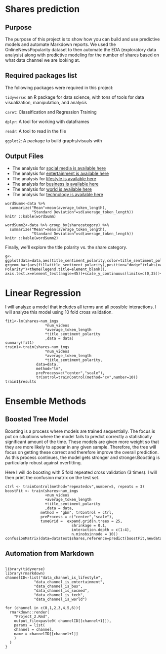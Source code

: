 # Shares prediction

## Purpose
The purpose of this project is to show how you can build and use predictive models and automate Markdown reports. We used the OnlineNewsPopularity dataset
to then automate the EDA (exploratory data analysis) along with predictive modeling for the number of shares based on what data channel we are looking at.

## Required packages list

The following packages were required in this project:

`tidyverse`: an R package for data science, with tons of tools for data visualization, manipulation, and analysis

`caret`: Classification and Regression Training

`dplyr`: A tool for working with dataframes

`readr`: A tool to read in the file

`ggplot2`: A package to build graphs/visuals with

## Output Files
- The analysis for [social media is available here](Reports/data_channel_is_socmed.md)
- The analysis for [entertainment is available here](Reports/data_channel_is_entertainment.md)
- The analysis for [lifestyle is available here](Reports/data_channel_is_lifestyle.md)
- The analysis for [business is available here](Reports/data_channel_is_bus.md)
- The analysis for [world is available here](Reports/data_channel_is_world.md)
- The analysis for [technology is available here](Reports/data_channel_is_tech.md)

```{r}
wordSumm<-data %>% 
  summarize("Mean"=mean(average_token_length),
            "Standard Deviation"=sd(average_token_length))
knitr ::kable(wordSumm)

wordSumm2<-data %>% group_by(sharecategory) %>%
  summarize("Mean"=mean(average_token_length),
            "Standard Deviation"=sd(average_token_length))
knitr ::kable(wordSumm2)
```

Finally, we'll explore the title polarity vs. the share category.

```{r}
g<-ggplot(data=data,aes(title_sentiment_polarity,color=title_sentiment_polarity))
g+geom_bar(aes(fill=title_sentiment_polarity),position="dodge")+labs(x="Title Polarity")+theme(legend.title=element_blank(), axis.text.x=element_text(angle=45))+scale_y_continuous(limits=c(0,35))+facet_wrap(~sharecategory)
```

# Linear Regression

I will analyze a model that includes all terms and all possible interactions. I will analyze this model using 10 fold cross validation.

```{r}
fit1<-lm(shares~num_imgs
                  *num_videos
                  *average_token_length
                  *title_sentiment_polarity
                  ,data = data)
summary(fit1)
train1<-train(shares~num_imgs
                  *num_videos
                  *average_token_length
                  *title_sentiment_polarity,
              data=data,
              method="lm",
              preProcess=c("center","scale"),
              trControl=trainControl(method="cv",number=10))
train1$results
```


# Ensemble Methods

## Boosted Tree Model

Boosting is a process where models are trained sequentially. The focus is put on situations where the model fails to predict correctly a statistically significant amount of the time. These models are given more weight so that they are more likely to appear in any given sample. Therefore, the tree will focus on getting these correct and therefore improve the overall prediction. As this process continues, the model gets stronger and stronger.Boosting is particularly robust against overfitting.

Here I will do boosting with 5 fold repeated cross validation (3 times). I will then print the confusion matrix on the test set.

```{r}
ctrl <- trainControl(method="repeatedcv",number=5, repeats = 3)
boostFit <- train(shares~num_imgs
                  +num_videos
                  +average_token_length
                  +title_sentiment_polarity
                  ,data = data, 
                method = "gbm", trControl = ctrl, 
                preProcess = c("center","scale"), 
                tuneGrid =  expand.grid(n.trees = 25, 
                              shrinkage = 0.1,
                              interaction.depth = c(1:4),
                              n.minobsinnode = 10))
confusionMatrix(data=datatest$shares,reference=predict(boostFit,newdata=datatest$shares))
```
## Automation from Markdown

```{r,eval = FALSE}

library(tidyverse)
library(rmarkdown)
channelID<-list("data_channel_is_lifestyle",
             "data_channel_is_entertainment",
             "data_channel_is_bus",
             "data_channel_is_socmed",
             "data_channel_is_tech",
             "data_channel_is_world")

for (channel in c(0,1,2,3,4,5,6)){
  rmarkdown::render(
    "Project_2.Rmd",
    output_file=paste0( channelID[[channel+1]]),
    params = list(
    channel = channel,
    name = channelID[[channel+1]]
    )
  )
}
```



